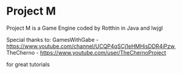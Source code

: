 # Project M
Project M is a Game Engine coded by Rotthin in Java and lwjgl



Special thanks to:
GamesWithGabe - https://www.youtube.com/channel/UCQP4qSCj1eHMHisDDR4iPzw,
TheCherno - https://www.youtube.com/user/TheChernoProject

for great tutorials
